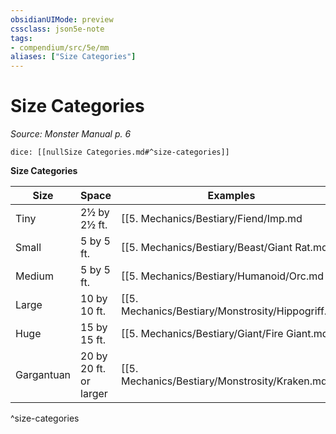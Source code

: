 ```yaml
---
obsidianUIMode: preview
cssclass: json5e-note
tags:
- compendium/src/5e/mm
aliases: ["Size Categories"]
---
```

# Size Categories
*Source: Monster Manual p. 6* 

`dice: [[nullSize Categories.md#^size-categories]]`

**Size Categories**

| Size | Space | Examples |
|------|-------|----------|
| Tiny | 2½ by 2½ ft. | [[5. Mechanics/Bestiary/Fiend/Imp.md|Imp]], [[5. Mechanics/Bestiary/Fey/Sprite.md|sprite]] |
| Small | 5 by 5 ft. | [[5. Mechanics/Bestiary/Beast/Giant Rat.md|Giant rat]], [[5. Mechanics/Bestiary/Humanoid/Goblin.md|goblin]] |
| Medium | 5 by 5 ft. | [[5. Mechanics/Bestiary/Humanoid/Orc.md|Orc]], [[5. Mechanics/Bestiary/Humanoid/Werewolf.md|werewolf]] |
| Large | 10 by 10 ft. | [[5. Mechanics/Bestiary/Monstrosity/Hippogriff.md|Hippogriff]], [[5. Mechanics/Bestiary/Giant/Ogre.md|ogre]] |
| Huge | 15 by 15 ft. | [[5. Mechanics/Bestiary/Giant/Fire Giant.md|Fire giant]], [[5. Mechanics/Bestiary/Plant/Treant.md|treant]] |
| Gargantuan | 20 by 20 ft. or larger | [[5. Mechanics/Bestiary/Monstrosity/Kraken.md|Kraken]], [[5. Mechanics/Bestiary/Monstrosity/Purple Worm.md|purple worm]] |
^size-categories